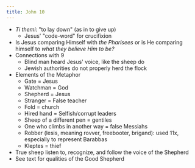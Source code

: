 ```yaml
---
title: John 10
---
```


- *Ti themi*: "to lay down" (as in to give up)
	- Jesus' "code-word" for crucifixion
- Is Jesus comparing Himself with *the Pharisees* or is He comparing himself to *what they believe Him to be?*
- Connections with 9
	- Blind man heard Jesus' voice, like the sheep do
	- Jewish authorities do not properly herd the flock
- Elements of the Metaphor
	- Gate = Jesus
	- Watchman = God
	- Shepherd = Jesus
	- Stranger = False teacher
	- Fold = church
	- Hired hand = Selfish/corrupt leaders
	- Sheep of a different pen = gentiles
	- One who climbs in another way = false Messiahs
	- Robber (lesis, meaning rovver, freebooter, brigand): used 11x, especially to represent Barabbas
	- Kleptes = thief
- True sheep listen to, recognize, and follow the voice of the Shepherd
- See text for qualities of the Good Shepherd